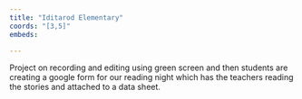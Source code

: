 ```yaml
---
title: "Iditarod Elementary"
coords: "[3,5]"
embeds: 

---
```


Project on recording and editing using green screen and then students are creating a google form for our reading night which has the  teachers reading the stories and attached to a data sheet.